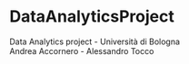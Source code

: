 # DataAnalyticsProject
Data Analytics project - Università di Bologna  
Andrea Accornero - Alessandro Tocco
